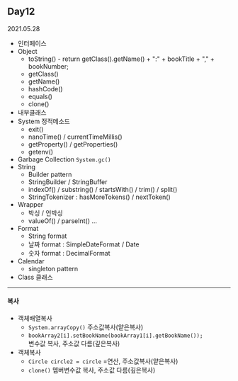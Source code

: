 ## Day12
2021.05.28

- 인터페이스
- Object
  - toString() - return getClass().getName() + ":" + bookTitle + "," + bookNumber;
  - getClass()
  - getName()
  - hashCode()
  - equals()
  - clone()
- 내부클래스
- System 정적메소드 
  - exit()
  - nanoTime() / currentTimeMillis()
  - getProperty() / getProperties()
  - getenv()
- Garbage Collection `System.gc()`
- String
  - Builder pattern
  - StringBuilder / StringBuffer
  - indexOf() / substring() / startsWith() / trim() / split()
  - StringTokenizer : hasMoreTokens() / nextToken()
- Wrapper
  - 박싱 / 언박싱
  - valueOf() / parseInt() ...
- Format
  - String format
  - 날짜 format : SimpleDateFormat / Date
  - 숫자 format : DecimalFormat
- Calendar
  - singleton pattern
- Class 클래스

---
#### 복사
- 객체배열복사 
  - `System.arrayCopy()` 주소값복사(얕은복사)
  - `bookArray2[i].setBookName(bookArray1[i].getBookName());`    
     변수값 복사, 주소값 다름(깊은복사)
- 객체복사
  - `Circle circle2 = circle`  =연산, 주소값복사(얕은복사)
  - `clone()`  멤버변수값 복사, 주소값 다름(깊은복사)


